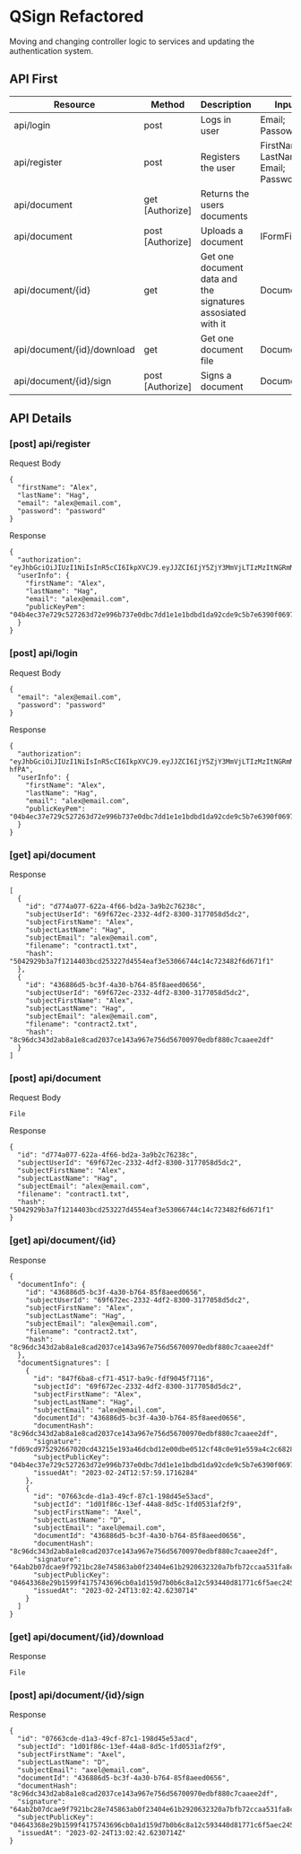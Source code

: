 # QSign Refactored

Moving and changing controller logic to services and updating the authentication system.

## API First

| Resource | Method | Description | Input | Output |
| -------- | ------ | ----------- |------ |------- |
| api/login | post | Logs in user | Email; Passowrd; | JWT |
| api/register | post | Registers the user | FirstName; LastName; Email; Password; | JWT |
| api/document | get [Authorize] | Returns the users documents |  | List<DocumentData\> |
| api/document | post [Authorize] | Uploads a document | IFormFile | Created At api/document/{id} |
| api/document/{id} | get | Get one document data and the signatures assosiated with it | DocumentId | <DocumentData\> <SignatureInfo\> |
| api/document/{id}/download | get | Get one document file | DocumentId | File |
| api/document/{id}/sign | post [Authorize] | Signs a document | DocumentId | <SignatureInfo\> |

## API Details

### [post] api/register
Request Body
```
{
  "firstName": "Alex",
  "lastName": "Hag",
  "email": "alex@email.com",
  "password": "password"
}
```
Response
```
{
  "authorization": "eyJhbGciOiJIUzI1NiIsInR5cCI6IkpXVCJ9.eyJJZCI6IjY5ZjY3MmVjLTIzMzItNGRmMi04MzAwLTMxNzcwNThkNWRjMiIsIm5iZiI6MTY3NzI0MzI3NywiZXhwIjoxNjc3ODQ4MDc3LCJpYXQiOjE2NzcyNDMyNzcsImlzcyI6Imh0dHA6Ly9sb2NhbGhvc3Q6MzAwMCIsImF1ZCI6Imh0dHA6Ly9sb2NhbGhvc3Q6NTA4OSJ9.giJWr8yjktv8T1ycpZkceWUKfXncSmHp8XT89uXXTuI",
  "userInfo": {
    "firstName": "Alex",
    "lastName": "Hag",
    "email": "alex@email.com",
    "publicKeyPem": "04b4ec37e729c527263d72e996b737e0dbc7dd1e1e1bdbd1da92cde9c5b7e6390f0697154c4c5a1cda82eacb92509689f13f45faaba26c9b13b07bccb25ff616e0"
  }
}
```
### [post] api/login
Request Body
```
{
  "email": "alex@email.com",
  "password": "password"
}
```
Response
```
{
  "authorization": "eyJhbGciOiJIUzI1NiIsInR5cCI6IkpXVCJ9.eyJJZCI6IjY5ZjY3MmVjLTIzMzItNGRmMi04MzAwLTMxNzcwNThkNWRjMiIsIm5iZiI6MTY3NzI0MzMwMywiZXhwIjoxNjc3ODQ4MTAzLCJpYXQiOjE2NzcyNDMzMDMsImlzcyI6Imh0dHA6Ly9sb2NhbGhvc3Q6MzAwMCIsImF1ZCI6Imh0dHA6Ly9sb2NhbGhvc3Q6NTA4OSJ9.DRTXvyvllVMyZgdVN2AdZjRPiDERQGBKgt84Zm-hfPA",
  "userInfo": {
    "firstName": "Alex",
    "lastName": "Hag",
    "email": "alex@email.com",
    "publicKeyPem": "04b4ec37e729c527263d72e996b737e0dbc7dd1e1e1bdbd1da92cde9c5b7e6390f0697154c4c5a1cda82eacb92509689f13f45faaba26c9b13b07bccb25ff616e0"
  }
}
```
### [get] api/document
Response
```
[
  {
    "id": "d774a077-622a-4f66-bd2a-3a9b2c76238c",
    "subjectUserId": "69f672ec-2332-4df2-8300-3177058d5dc2",
    "subjectFirstName": "Alex",
    "subjectLastName": "Hag",
    "subjectEmail": "alex@email.com",
    "filename": "contract1.txt",
    "hash": "5042929b3a7f1214403bcd253227d4554eaf3e53066744c14c723482f6d671f1"
  },
  {
    "id": "436886d5-bc3f-4a30-b764-85f8aeed0656",
    "subjectUserId": "69f672ec-2332-4df2-8300-3177058d5dc2",
    "subjectFirstName": "Alex",
    "subjectLastName": "Hag",
    "subjectEmail": "alex@email.com",
    "filename": "contract2.txt",
    "hash": "8c96dc343d2ab8a1e8cad2037ce143a967e756d56700970edbf880c7caaee2df"
  }
]
```
### [post] api/document
Request Body
```
File
```
Response
```
{
  "id": "d774a077-622a-4f66-bd2a-3a9b2c76238c",
  "subjectUserId": "69f672ec-2332-4df2-8300-3177058d5dc2",
  "subjectFirstName": "Alex",
  "subjectLastName": "Hag",
  "subjectEmail": "alex@email.com",
  "filename": "contract1.txt",
  "hash": "5042929b3a7f1214403bcd253227d4554eaf3e53066744c14c723482f6d671f1"
}
```
### [get] api/document/{id}
Response
```
{
  "documentInfo": {
    "id": "436886d5-bc3f-4a30-b764-85f8aeed0656",
    "subjectUserId": "69f672ec-2332-4df2-8300-3177058d5dc2",
    "subjectFirstName": "Alex",
    "subjectLastName": "Hag",
    "subjectEmail": "alex@email.com",
    "filename": "contract2.txt",
    "hash": "8c96dc343d2ab8a1e8cad2037ce143a967e756d56700970edbf880c7caaee2df"
  },
  "documentSignatures": [
    {
      "id": "847f6ba8-cf71-4517-ba9c-fdf9045f7116",
      "subjectId": "69f672ec-2332-4df2-8300-3177058d5dc2",
      "subjectFirstName": "Alex",
      "subjectLastName": "Hag",
      "subjectEmail": "alex@email.com",
      "documentId": "436886d5-bc3f-4a30-b764-85f8aeed0656",
      "documentHash": "8c96dc343d2ab8a1e8cad2037ce143a967e756d56700970edbf880c7caaee2df",
      "signature": "fd69cd975292667020cd43215e193a46dcbd12e00dbe0512cf48c0e91e559a4c2c6828332b159774182015653fc31de85382839afddbe74e3cfdfd6472431d6b",
      "subjectPublicKey": "04b4ec37e729c527263d72e996b737e0dbc7dd1e1e1bdbd1da92cde9c5b7e6390f0697154c4c5a1cda82eacb92509689f13f45faaba26c9b13b07bccb25ff616e0",
      "issuedAt": "2023-02-24T12:57:59.1716284"
    },
    {
      "id": "07663cde-d1a3-49cf-87c1-198d45e53acd",
      "subjectId": "1d01f86c-13ef-44a8-8d5c-1fd0531af2f9",
      "subjectFirstName": "Axel",
      "subjectLastName": "D",
      "subjectEmail": "axel@email.com",
      "documentId": "436886d5-bc3f-4a30-b764-85f8aeed0656",
      "documentHash": "8c96dc343d2ab8a1e8cad2037ce143a967e756d56700970edbf880c7caaee2df",
      "signature": "64ab2b07dcae9f7921bc28e745863ab0f23404e61b2920632320a7bfb72ccaa531fa8cb5d668ce06bef3a42765a18357df1bf6433a5059b0521b65f93fcf374e",
      "subjectPublicKey": "04643368e29b1599f4175743696cb0a1d159d7b0b6c8a12c593440d81771c6f5aec24515c9b3657d5be8c2d18a03e0a923862124f3fa9123f203495d989327bebe",
      "issuedAt": "2023-02-24T13:02:42.6230714"
    }
  ]
}
```

### [get] api/document/{id}/download
Response
```
File
```

### [post] api/document/{id}/sign
Response
```
{
  "id": "07663cde-d1a3-49cf-87c1-198d45e53acd",
  "subjectId": "1d01f86c-13ef-44a8-8d5c-1fd0531af2f9",
  "subjectFirstName": "Axel",
  "subjectLastName": "D",
  "subjectEmail": "axel@email.com",
  "documentId": "436886d5-bc3f-4a30-b764-85f8aeed0656",
  "documentHash": "8c96dc343d2ab8a1e8cad2037ce143a967e756d56700970edbf880c7caaee2df",
  "signature": "64ab2b07dcae9f7921bc28e745863ab0f23404e61b2920632320a7bfb72ccaa531fa8cb5d668ce06bef3a42765a18357df1bf6433a5059b0521b65f93fcf374e",
  "subjectPublicKey": "04643368e29b1599f4175743696cb0a1d159d7b0b6c8a12c593440d81771c6f5aec24515c9b3657d5be8c2d18a03e0a923862124f3fa9123f203495d989327bebe",
  "issuedAt": "2023-02-24T13:02:42.6230714Z"
}
```